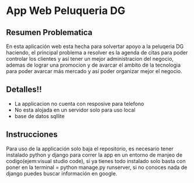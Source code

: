 # App Web Peluqueria DG 

## Resumen Problematica
En esta aplicación web esta hecha para solvertar apoyo a la peluqeria DG haciendo, el principal problema a resolver es la agenda de citas para poder controlar los clientes y así tener un mejor administracion del negocio, ademas de lograr una promocion y de avarcar el ambito de la tecnologia para poder avarcar más mercado y así poder organizar mejor el negocio.

## Detalles!!
- La applicacion no cuenta con resposive para telefono
- No esta alojada en un servidor solo para uso local
- base de datos sqllite

## Instrucciones
Para uso de la applicación solo baja el repositorio, es necesario tener instalado python y django para correr la app en un entorno de manjeo de codigo(ejem:visual studio code), si ya tienes todo instalado solo basta con poner en la terminal = python manage.py runserver, si no conoces nada de django puedes buscar información en google.

